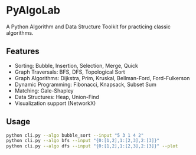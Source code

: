 # PyAlgoLab

A Python Algorithm and Data Structure Toolkit for practicing classic algorithms.

## Features

- Sorting: Bubble, Insertion, Selection, Merge, Quick
- Graph Traversals: BFS, DFS, Topological Sort
- Graph Algorithms: Dijkstra, Prim, Kruskal, Bellman-Ford, Ford-Fulkerson
- Dynamic Programming: Fibonacci, Knapsack, Subset Sum
- Matching: Gale-Shapley
- Data Structures: Heap, Union-Find
- Visualization support (NetworkX)

## Usage

```bash
python cli.py --algo bubble_sort --input "5 3 1 4 2"
python cli.py --algo bfs --input "{0:[1,2],1:[2,3],2:[3]}"
python cli.py --algo dfs --input "{0:[1,2],1:[2,3],2:[3]}" --plot
